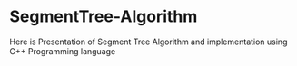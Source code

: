 # SegmentTree-Algorithm
Here is Presentation of Segment Tree Algorithm and implementation using C++ Programming language
